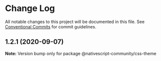 # Change Log

All notable changes to this project will be documented in this file.
See [Conventional Commits](https://conventionalcommits.org) for commit guidelines.

## 1.2.1 (2020-09-07)

**Note:** Version bump only for package @nativescript-community/css-theme
